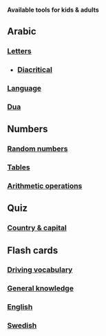 #### Available tools for kids & adults

## Arabic

### [Letters](https://khanmuqeetkhan.github.io/tools/arabic/letters/index.html)
- ### [Diacritical](https://khanmuqeetkhan.github.io/tools/arabic/letters/diacritical/index.html)

### [Language](https://khanmuqeetkhan.github.io/tools/arabic/language/index.html)

### [Dua](https://khanmuqeetkhan.github.io/tools/arabic/dua/index.html)

## Numbers

### [Random numbers](https://khanmuqeetkhan.github.io/tools/numbers/random/index.html)

### [Tables](https://khanmuqeetkhan.github.io/tools/numbers/tables/index.html)

### [Arithmetic operations](https://khanmuqeetkhan.github.io/tools/numbers/arithmetic/index.html)

## Quiz

### [Country & capital](https://khanmuqeetkhan.github.io/tools/quiz/capitals/index.html)

## Flash cards

### [Driving vocabulary](https://khanmuqeetkhan.github.io/tools/flash-cards/driving/index.html)

### [General knowledge](https://khanmuqeetkhan.github.io/tools/flash-cards/general-knowledge/index.html)

### [English](https://khanmuqeetkhan.github.io/tools/flash-cards/english/index.html)

### [Swedish](https://khanmuqeetkhan.github.io/tools/flash-cards/swedish/index.html)


